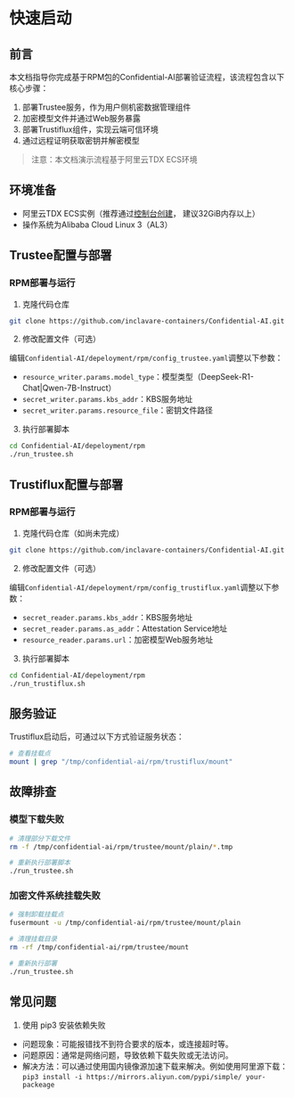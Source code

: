 # 快速启动

## 前言

本文档指导你完成基于RPM包的Confidential-AI部署验证流程，该流程包含以下核心步骤：

1. 部署Trustee服务，作为用户侧机密数据管理组件
2. 加密模型文件并通过Web服务暴露
3. 部署Trustiflux组件，实现云端可信环境
4. 通过远程证明获取密钥并解密模型

> 注意：本文档演示流程基于阿里云TDX ECS环境

## 环境准备

- 阿里云TDX ECS实例（推荐通过[控制台创建](https://help.aliyun.com/zh/ecs/user-guide/build-a-tdx-confidential-computing-environment)， 建议32GiB内存以上）
- 操作系统为Alibaba Cloud Linux 3（AL3）

## Trustee配置与部署

### RPM部署与运行

1. 克隆代码仓库

```bash
git clone https://github.com/inclavare-containers/Confidential-AI.git
```

2. 修改配置文件（可选）

编辑`Confidential-AI/depeloyment/rpm/config_trustee.yaml`调整以下参数：

- `resource_writer.params.model_type`：模型类型（DeepSeek-R1-Chat|Qwen-7B-Instruct）
- `secret_writer.params.kbs_addr`：KBS服务地址
- `secret_writer.params.resource_file`：密钥文件路径

3. 执行部署脚本

```bash
cd Confidential-AI/depeloyment/rpm
./run_trustee.sh
```

## Trustiflux配置与部署

### RPM部署与运行

1. 克隆代码仓库（如尚未完成）

```bash
git clone https://github.com/inclavare-containers/Confidential-AI.git
```

2. 修改配置文件（可选）

编辑`Confidential-AI/depeloyment/rpm/config_trustiflux.yaml`调整以下参数：

- `secret_reader.params.kbs_addr`：KBS服务地址
- `secret_reader.params.as_addr`：Attestation Service地址
- `resource_reader.params.url`：加密模型Web服务地址

3. 执行部署脚本

```bash
cd Confidential-AI/depeloyment/rpm
./run_trustiflux.sh
```

## 服务验证

Trustiflux启动后，可通过以下方式验证服务状态：

```bash
# 查看挂载点
mount | grep "/tmp/confidential-ai/rpm/trustiflux/mount"
```

## 故障排查

### 模型下载失败

```bash
# 清理部分下载文件
rm -f /tmp/confidential-ai/rpm/trustee/mount/plain/*.tmp

# 重新执行部署脚本
./run_trustee.sh
```

### 加密文件系统挂载失败

```bash
# 强制卸载挂载点
fusermount -u /tmp/confidential-ai/rpm/trustee/mount/plain

# 清理挂载目录
rm -rf /tmp/confidential-ai/rpm/trustee/mount

# 重新执行部署
./run_trustee.sh
```

## 常见问题

1. 使用 pip3 安装依赖失败

- 问题现象：可能报错找不到符合要求的版本，或连接超时等。
- 问题原因：通常是网络问题，导致依赖下载失败或无法访问。
- 解决方法：可以通过使用国内镜像源加速下载来解决。例如使用阿里源下载：`pip3 install -i https://mirrors.aliyun.com/pypi/simple/ your-packeage`